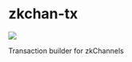 # zkchan-tx

<a href="https://travis-ci.com/github/boltlabs-inc/zkchan-tx"><img src="https://travis-ci.com/boltlabs-inc/zkchan-tx.svg?branch=master"></a>

Transaction builder for zkChannels
